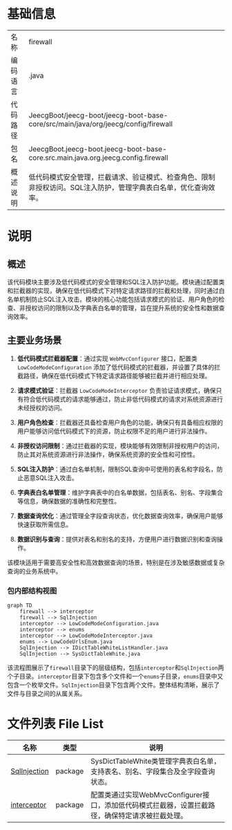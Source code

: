 # 基础信息

|      |      |
|------|------|
| 名称 | firewall |
| 编码语言 | .java |
| 代码路径 | JeecgBoot/jeecg-boot/jeecg-boot-base-core/src/main/java/org/jeecg/config/firewall |
| 包名 | JeecgBoot.jeecg-boot.jeecg-boot-base-core.src.main.java.org.jeecg.config.firewall |
| 概述说明 | 低代码模式安全管理，拦截请求、验证模式、检查角色、限制非授权访问。SQL注入防护，管理字典表白名单，优化查询效率。 |

# 说明

## 概述

该代码模块主要涉及低代码模式的安全管理和SQL注入防护功能。模块通过配置类和拦截器的实现，确保在低代码模式下对特定请求路径的拦截和处理，同时通过白名单机制防止SQL注入攻击。模块的核心功能包括请求模式的验证、用户角色的检查、非授权访问的限制以及字典表白名单的管理，旨在提升系统的安全性和数据查询效率。

## 主要业务场景

1. **低代码模式拦截器配置**：通过实现 `WebMvcConfigurer` 接口，配置类 `LowCodeModeConfiguration` 添加了低代码模式的拦截器，并设置了具体的拦截路径，确保在低代码模式下特定请求路径能够被拦截并进行相应处理。

2. **请求模式验证**：拦截器 `LowCodeModeInterceptor` 负责验证请求模式，确保只有符合低代码模式的请求能够通过，防止非低代码模式的请求对系统资源进行未经授权的访问。

3. **用户角色检查**：拦截器还具备检查用户角色的功能，确保只有具备相应权限的用户能够访问低代码模式下的资源，防止权限不足的用户进行非法操作。

4. **非授权访问限制**：通过拦截器的实现，模块能够有效限制非授权用户的访问，防止其对系统资源进行非法操作，确保系统资源的安全性和可控性。

5. **SQL注入防护**：通过白名单机制，限制SQL查询中可使用的表名和字段名，防止恶意SQL注入攻击。

6. **字典表白名单管理**：维护字典表中的白名单数据，包括表名、别名、字段集合等信息，确保数据的准确性和完整性。

7. **数据查询优化**：通过管理全字段查询状态，优化数据查询效率，确保用户能够快速获取所需信息。

8. **数据识别与查询**：提供对表名和别名的支持，方便用户进行数据识别和查询操作。

该模块适用于需要高安全性和高效数据查询的场景，特别是在涉及敏感数据或复杂查询的业务系统中。


### 包内部结构视图

```mermaid
graph TD
    firewall --> interceptor
    firewall --> SqlInjection
    interceptor --> LowCodeModeConfiguration.java
    interceptor --> enums
    interceptor --> LowCodeModeInterceptor.java
    enums --> LowCodeUrlsEnum.java
    SqlInjection --> IDictTableWhiteListHandler.java
    SqlInjection --> SysDictTableWhite.java
```

该流程图展示了`firewall`目录下的层级结构，包括`interceptor`和`SqlInjection`两个子目录。`interceptor`目录下包含多个文件和一个`enums`子目录，`enums`目录中又包含一个枚举文件。`SqlInjection`目录下包含两个文件。整体结构清晰，展示了文件与目录之间的从属关系。

# 文件列表 File List

| 名称   | 类型  | 说明 |
|-------|------|-------------|
| [SqlInjection](SqlInjection/_module.md) | package | SysDictTableWhite类管理字典表白名单，支持表名、别名、字段集合及全字段查询状态。 |
| [interceptor](interceptor/_module.md) | package | 配置类通过实现WebMvcConfigurer接口，添加低代码模式拦截器，设置拦截路径，确保特定请求被拦截处理。 |


